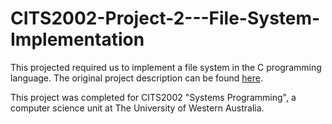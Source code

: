 # CITS2002-Project-2---File-System-Implementation
This projected required us to implement a file system in the C programming language. The original project description can be found [here](https://web.archive.org/web/20191027134326/http://teaching.csse.uwa.edu.au/units/CITS2002/projects/project2.php).

This project was completed for CITS2002 "Systems Programming", a computer science unit at The University of Western Australia.
